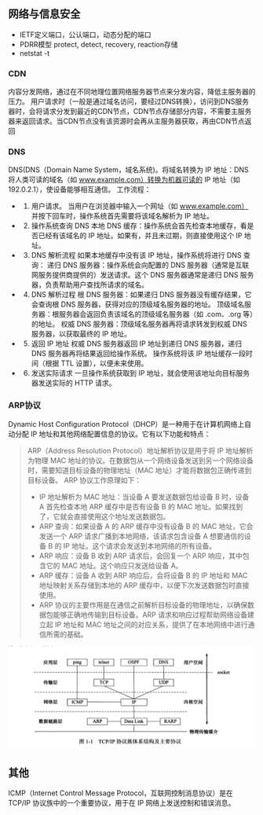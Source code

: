 ## 网络与信息安全
- IETF定义端口，公认端口，动态分配的端口
- PDRR模型
protect, detect, recovery, reaction存储
- netstat -t

### CDN 
内容分发网络，通过在不同地理位置网络服务器节点来分发内容，降低主服务器的压力。
用户请求时（一般是通过域名访问，要经过DNS转换），访问到DNS服务器时，会将请求分发到最近的CDN节点，CDN节点存储部分内容，不需要主服务器来返回请求。当CDN节点没有该资源时会再从主服务器获取，再由CDN节点返回

### DNS

DNS(DNS（Domain Name System，域名系统)。将域名转换为 IP 地址：DNS 将人类可读的域名（如 www.example.com）转换为机器可读的 IP 地址（如 192.0.2.1），使设备能够相互通信。
工作流程：
- 1. 用户请求。
当用户在浏览器中输入一个网址（如 www.example.com） 并按下回车时，操作系统首先需要将该域名解析为 IP 地址。
- 2. 操作系统查询 DNS
本地 DNS 缓存：操作系统会首先检查本地缓存，看是否已经有该域名的 IP 地址。如果有，并且未过期，则直接使用这个 IP 地址。
- 3. DNS 解析流程
如果本地缓存中没有该 IP 地址，操作系统将进行 DNS 查询：
递归 DNS 服务器：操作系统会向配置的 DNS 服务器（通常是互联网服务提供商提供的）发送请求。这个 DNS 服务器通常是递归 DNS 服务器，负责帮助用户查找所请求的域名。
- 4. DNS 解析过程
根 DNS 服务器：如果递归 DNS 服务器没有缓存结果，它会查询根 DNS 服务器，获得对应的顶级域名服务器的地址。
顶级域名服务器：根服务器会返回负责该域名的顶级域名服务器（如 .com、.org 等）的地址。
权威 DNS 服务器：顶级域名服务器再将请求转发到权威 DNS 服务器，以获取最终的 IP 地址。
- 5. 返回 IP 地址
权威 DNS 服务器返回 IP 地址到递归 DNS 服务器，递归 DNS 服务器再将结果返回给操作系统。
操作系统将该 IP 地址缓存一段时间（根据 TTL 设置），以便未来使用。
- 6. 发送实际请求
一旦操作系统获取到 IP 地址，就会使用该地址向目标服务器发送实际的 HTTP 请求。

### ARP协议



Dynamic Host Configuration Protocol（DHCP）是一种用于在计算机网络上自动分配 IP 地址和其他网络配置信息的协议。它有以下功能和特点：

>ARP（Address Resolution Protocol）地址解析协议是用于将 IP 地址解析为物理 MAC 地址的协议。在数据包从一个网络设备发送到另一个网络设备时，需要知道目标设备的物理地址（MAC 地址）才能将数据包正确传递到目标设备。
>ARP 协议工作原理如下：
>- IP 地址解析为 MAC 地址：当设备 A 要发送数据包给设备 B 时，设备 A 首先检查本地 ARP 缓存中是否有设备 B 的 MAC 地址。如果找到了，它就会直接使用这个地址发送数据包。
>- ARP 查询：如果设备 A 的 ARP 缓存中没有设备 B 的 MAC 地址，它会发送一个 ARP 请求广播到本地网络，该请求包含设备 A 想要通信的设备 B 的 IP 地址。这个请求会发送到本地网络的所有设备。
>- ARP 响应：设备 B 收到 ARP 请求后，会回复一个 ARP 响应，其中包含它的 MAC 地址。这个响应只发送给设备 A。
>- ARP 缓存：设备 A 收到 ARP 响应后，会将设备 B 的 IP 地址和 MAC 地址映射关系存储到本地的 ARP 缓存中，以便下次发送数据包时直接使用。
>- ARP 协议的主要作用是在通信之前解析目标设备的物理地址，以确保数据包能够正确地传输到目标设备。ARP 请求和响应过程帮助网络设备建立起 IP 地址和 MAC 地址之间的对应关系，提供了在本地网络中进行通信所需的基础。

![Alt text](img/%E7%BD%91%E7%BB%9C%E5%B1%82%E7%BA%A7%E7%9A%84%E5%8D%8F%E8%AE%AE.png)

## 其他

ICMP（Internet Control Message Protocol，互联网控制消息协议）是在 TCP/IP 协议族中的一个重要协议，用于在 IP 网络上发送控制和错误消息。